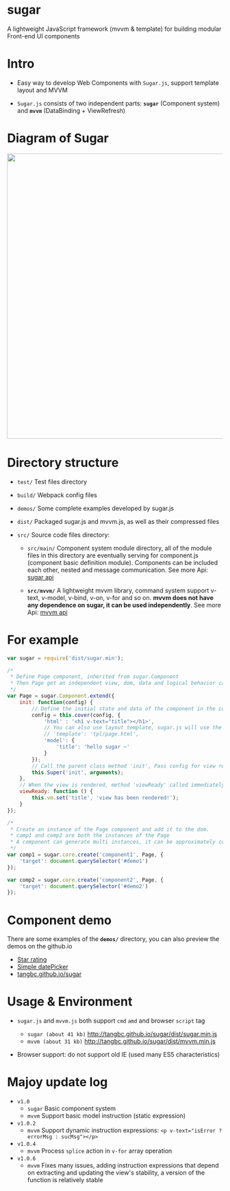 # sugar
A lightweight JavaScript framework (mvvm & template) for building modular Front-end UI components


# Intro

* Easy way to develop Web Components with `Sugar.js`, support template layout and MVVM

* `Sugar.js` consists of two independent parts: **`sugar`** (Component system) and **`mvvm`** (DataBinding + ViewRefresh)


# Diagram of Sugar
<img src="http://7xodrz.com1.z0.glb.clouddn.com/sugar-constructor-en" width="666">


# Directory structure
* `test/` Test files directory

* `build/` Webpack config files

* `demos/` Some complete examples developed by sugar.js

* `dist/` Packaged sugar.js and mvvm.js, as well as their compressed files

* `src/` Source code files directory:

	* `src/main/` Component system module directory, all of the module files in this directory are eventually serving for component.js (component basic definition module). Components can be included each other, nested and message communication. See more Api: [sugar api](http://tangbc.github.io/sugar/sugar.html)

	* **`src/mvvm/`** A lightweight mvvm library, command system support v-text, v-model, v-bind, v-on, v-for and so on. **mvvm does not have any dependence on sugar, it can be used independently**. See more Api: [mvvm api](http://tangbc.github.io/sugar/mvvm.html)


# For example

```javascript
var sugar = require('dist/sugar.min');

/*
 * Define Page component, inherited from sugar.Component
 * Then Page get an independent view, dom, data and logical behavior can be flexible customization
 */
var Page = sugar.Component.extend({
	init: function(config) {
		// Define the initial state and data of the component in the config:
		config = this.cover(config, {
			'html' : '<h1 v-text="title"></h1>',
			// You can also use layout template, sugar.js will use the Ajax request template's uri
			// 'template': 'tpl/page.html',
			'model': {
				'title': 'hello sugar ~'
			}
		});
		// Call the parent class method 'init', Pass config for view rendering
		this.Super('init', arguments);
	},
	// When the view is rendered, method 'viewReady' called immediately, business can be started here
	viewReady: function () {
		this.vm.set('title', 'view has been rendered!');
	}
});

/*
 * Create an instance of the Page component and add it to the dom.
 * comp1 and comp2 are both the instances of the Page
 * A component can generate multi instances, it can be approximately considered: comp = new Page();
 */
var comp1 = sugar.core.create('component1', Page, {
	'target': document.querySelector('#demo1')
});

var comp2 = sugar.core.create('component2', Page, {
	'target': document.querySelector('#demo2')
});
```


# Component demo
There are some examples of the **`demos/`** directory, you can also preview the demos on the github.io

* [Star rating](http://tangbc.github.io/sugar/demos/star)
* [Simple datePicker](http://tangbc.github.io/sugar/demos/date)
* [tangbc.github.io/sugar](http://tangbc.github.io/sugar)


# Usage & Environment
* `sugar.js` and `mvvm.js` both support `cmd` `amd` and browser `script` tag
	* `sugar (about 41 kb)` http://tangbc.github.io/sugar/dist/sugar.min.js
	* `mvvm (about 31 kb)` http://tangbc.github.io/sugar/dist/mvvm.min.js

* Browser support: do not support old IE (used many ES5 characteristics)


# Majoy update log
* `v1.0`
	* `sugar` Basic component system
	* `mvvm` Support basic model instruction (static expression)
* `v1.0.2`
	* `mvvm` Support dynamic instruction expressions: `<p v-text="isError ? errorMsg : sucMsg"></p>`
* `v1.0.4`
	* `mvvm` Process `splice` action in `v-for` array operation
* `v1.0.6`
	* `mvvm` Fixes many issues, adding instruction expressions that depend on extracting and updating the view's stability, a version of the function is relatively stable
